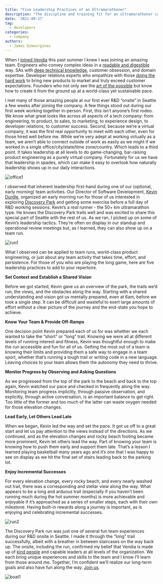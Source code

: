 ```yaml
---
title: "Five Leadership Practices of an Ultramarathoner"
description: "The discipline and training fit for an ultramarathoner can be used to build tomorrow's leaders as well. Check out the post to learn more."
date: '2021-09-27'
tag:
  - developers
categories:
  - company
authors:
  - James Gimourginas
---
```


When I [joined Vendia](https://www.vendia.net/blog/vendias-inspiring-vision) this past summer I knew I was joining an amazing team.  Engineers who convey complex ideas in a [readable and digestible](https://www.vendia.net/blog/tools-that-shape-products) way.  SAs with [deep technical knowledge](https://www.vendia.net/blog/sharing-data-with-fine-grained-control), customer obsession, and domain expertise.  Developer relations experts who empathize with those [doing the hard work](https://www.youtube.com/watch?v=OLnUHz_42YQ) to bring new products to market and truly exceed customer expectations.  Founders who not only see the [art of the possible](https://www.vendia.net/blog/stamti) but know how to create it from the ground up at a world-class yet sustainable pace.

I met many of those amazing people at our first ever R&D “onsite” in Seattle a few weeks after joining the company.  A few things stood out during our first week working together in-person.  First, this isn’t anyone’s first rodeo.  We know what great looks like across all aspects of a tech company: from engineering, to product, to sales, to marketing, to experience design, to developer relations, to customer success.  Second, because we’re a virtual company, it was the first real opportunity to meet with each other, even for those hired well before me.  While we’re very adept at working virtually as a team, we aren’t able to connect outside of work as easily as we might if we worked in a single office/city/state/time zone/country.  Which leads to a third point.  It takes leadership at all levels to do game-changing, bar-raising product engineering as a purely virtual company.  Fortunately for us we have that leadership in spades, which can make it easy to overlook how naturally leadership shows up in our daily interactions.

![office1](https://d24nhiikxn5jns.cloudfront.net/optimized/user-images.githubusercontent.com..85032783134681694-2ddb20fd-216f-4a54-9f8f-99745f1480b2.jpg)

I observed that inherent leadership first-hand during one of our (optional, early morning)  team activities.  Our Director of Software Development, [Kevin Durdle](https://www.linkedin.com/in/kevindurdle/), organized an early morning run for those of us interested in exploring [Discovery Park](https://goo.gl/maps/M9otvN56WjqRHPy67) and getting some exercise before a full day of R&D working sessions.  Kevin’s a _real_ runner - the 50+ km ultramarathon type.  He knows the Discovery Park trails well and was excited to share this special part of Seattle with the rest of us.  As we ran, I picked up on some of Kevin’s leadership tactics.  They’re often on display in our standup and operational review meetings but, as I learned, they can also show up on a team run.

![run1](https://d24nhiikxn5jns.cloudfront.net/optimized/user-images.githubusercontent.com..85032783134681697-aa3aeae6-627c-49d9-8819-c682a0859a14.jpg)

What I observed can be applied to team runs, world-class product engineering, or just about any team activity that takes time, effort, and persistence.  For those of you who are playing the long game, here are five leadership practices to add to your repertoire.

**Set Context and Establish a Shared Vision**

Before we got started, Kevin gave us an overview of the park, the trails we’d run, the views, and the obstacles along the way.  Starting with a shared understanding and vision got us mentally prepared, even at 6am, before we took a single step.  It can be difficult and wasteful to exert large amounts of effort without a clear picture of the journey and the end-state you hope to achieve.

**Know Your Team & Provide Off-Ramps**

One decision point Kevin prepared each of us for was whether we each wanted to take the “short” or “long” trail.  Knowing we were all at different levels of running interest and fitness, Kevin was thoughtful enough to make the run accessible and fun for all of us.  Getting the most out of a team is knowing their limits and providing them a safe way to engage in a team sport, whether that’s running a tough trail or writing code in a new language.  Leaving choices to your team allows them the autonomy they need to thrive.

**Monitor Progress by Observing and Asking Questions**

As we progressed from the top of the park to the beach and back to the top again, Kevin watched our pace and checked in frequently along the way.  Monitoring team progress implicitly, through passive observation, and explicitly, through active conversation, is an important balance to get right.  Too little of the former and too much of the latter can waste oxygen needed for those elevation changes.

**Lead Early, Let Others Lead Late**

When we began, Kevin led the way and set the pace.  It got us off to a great start and let us pay attention to the views instead of the directions.  As we continued, and as the elevation changes and rocky beach footing became more prominent, Kevin let others lead the way.  Part of knowing your team is knowing how to push them early and support them late.  That’s a lesson I learned playing basketball many years ago and it’s one that I was happy to see on display as we hit the final set of stairs leading back to the parking lot.

**Enjoy Incremental Successes**

For every elevation change, every rocky beach, and every nearly washed out trail, there was a corresponding and stellar view along the way.  What appears to be a long and arduous trail (especially if you haven’t been running much during the hot summer months) is more achievable and enjoyable if it’s approached as a series of smaller steps, each with their own milestone.  Having built-in rewards along a journey is important, as is enjoying and celebrating incremental successes.

![run2](https://d24nhiikxn5jns.cloudfront.net/optimized/user-images.githubusercontent.com..85032783134681704-74052fa4-ceb0-46af-9ff7-50029687d904.jpg)

The Discovery Park run was just one of several fun team experiences during our R&D onsite in Seattle.  I made it through the “long” trail successfully, albeit with a breather in between staircases on the way back up.  The onsite, including the run, confirmed my belief that Vendia is made up of [kind people](https://www.vendia.net/kind-humans) and capable leaders at all levels of the organization.  We each bring unique experiences and skills to the team and I know I’ll learn from those around me. Together, I’m confident we’ll realize our long-term goals and also have fun along the way.  [Join us](https://boards.greenhouse.io/vendia).

![boat1](https://d24nhiikxn5jns.cloudfront.net/optimized/user-images.githubusercontent.com..85032783134681707-8e4e79b6-727a-4db7-ac28-81a703755a40.jpg)
